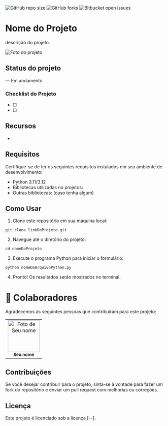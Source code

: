 ![GitHub repo size](https://img.shields.io/github/repo-size/iuricode/README-template?style=for-the-badge)
![GitHub forks](https://img.shields.io/github/forks/iuricode/README-template?style=for-the-badge)
![Bitbucket open issues](https://img.shields.io/bitbucket/issues/iuricode/README-template?style=for-the-badge)

# Nome do Projeto

descrição do projeto.

<img src="linkDaFoto" alt="Foto do projeto" /> 

## Status do projeto
— Em andamento

### Checklist do Projeto

- [ ]
- [ ]

## Recursos

<!-- Fale sobre as funcionalidades do projeto. -->
-

## Requisitos

Certifique-se de ter os seguintes requisitos instalados em seu ambiente de desenvolvimento:

- Python 3.11/3.12
- Bibliotecas utilizadas no projetos:
- Outras bibliotecas:
   (caso tenha algum)
  
## Como Usar

1. Clone este repositório em sua máquina local:

```git clone linkDoProjeto.git```

2. Navegue até o diretório do projeto:

```cd nomeDoProjeto```

3. Execute o programa Python para iniciar o formulário:

```python nomeDoArquivoPython.py```

4. Pronto! Os resultados serão mostrados no terminal.

# 🤝 Colaboradores

Agradecemos às seguintes pessoas que contribuíram para este projeto:

<table>
  <tr>
    <td align="center">
      <a href="https://github.com/seuUsuario">
        <img src="link da sua foto" width="100px;" alt="Foto de Seu nome"/><br>
        <sub>
          <b>Seu nome</b>
        </sub>
      </a>
    </td>
  </tr>
</table>

## Contribuições

Se você desejar contribuir para o projeto, sinta-se à vontade para fazer um fork do repositório e enviar um pull request com melhorias ou correções.

## Licença

Este projeto é licenciado sob a licença [--].

